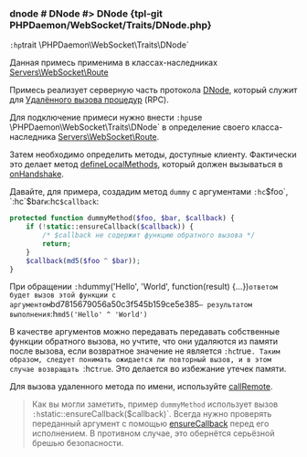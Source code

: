 ### dnode # DNode #> DNode {tpl-git PHPDaemon/WebSocket/Traits/DNode.php}

`:hp`trait \PHPDaemon\WebSocket\Traits\DNode`

Данная примесь применима в классах-наследниках [Servers\WebSocket\Route](#servers/websocket/route)

Примесь реализует серверную часть протокола [DNode](https://github.com/substack/dnode), который служит для [Удалённого вызова процедур](http://ru.wikipedia.org/wiki/Удалённый_вызов_процедур) (RPC).

Для подключение примеси нужно внести `:hp`use \PHPDaemon\WebSocket\Traits\DNode` в определение своего класса-наследника [Servers\WebSocket\Route](#servers/websocket/route).

Затем необходимо определить методы, доступные клиенту. Фактически это делает метод [defineLocalMethods](#traits/dnode/methods/defineLocalMethods), который должен вызываться в [onHandshake](#servers/websocket/route/methods/onHandshake).

Давайте, для примера, создадим метод `dummy` с аргументами `:hc`$foo`, `:hc`$bar` и `:hc`$callback`:

```php
protected function dummyMethod($foo, $bar, $callback) {
	if (!static::ensureCallback($callback)) {
		/* $callback не содержит функцию обратного вызова */
		return;
	}
	$callback(md5($foo ^ $bar));
}
```

При обращении `:h`dummy('Hello', 'World', function(result) {...})` ответом будет вызов этой функции с аргументом `bd7815679056a50c3f545b159ce5e385` — результатом выполнения `:h`md5('Hello' ^ 'World')`

В качестве аргументов можно передавать передавать собственные функции обратного вызова, но учтите, что они удаляются  из памяти после вызова, если возвратное значение не является `:hc`true`. Таким образом, следует понимать ожидается ли повторный вызов, и в этом случае возвращать `:hc`true`. Это делается во избежание утечек памяти.

Для вызова удаленного метода по имени, используйте [callRemote](#traits/dnode/methods/callRemote).

> Как вы могли заметить, пример `dummyMethod` использует вызов `:h`static::ensureCallback($callback)`. Всегда нужно проверять переданный аргумент с помощью [ensureCallback](#traits/dnode/methods/ensureCallback) перед его исполнением. В противном случае, это обернётся серьёзной брешью безопасности.

<!-- include-namespace path="\PHPDaemon\WebSocket\Traits\DNode" commit="" level="" access="" -->

<!--/ include-namespace -->
